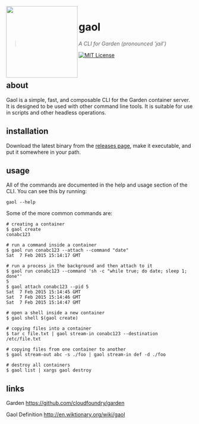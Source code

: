 <img src="https://cdn.rawgit.com/contraband/gaol/master/docs/images/gaol.svg" align="left" width="192px" height="192px"/>

# gaol

> *A CLI for Garden (pronounced 'jail')*

[![MIT License](https://img.shields.io/badge/license-MIT-blue.svg?style=flat-square)](/LICENSE)

<br />

## about

Gaol is a simple, fast, and composable CLI for the Garden container server. It
is designed to be used with other command line tools. It is suitable for use in
scripts and other headless operations.


## installation

Download the latest binary from the [releases page][releases], make it
executable, and put it somewhere in your path.

[releases]: https://github.com/contraband/gaol/releases


## usage

All of the commands are documented in the help and usage section of the CLI.
You can see this by running:

    gaol --help

Some of the more common commands are:

    # creating a container
    $ gaol create
    conabc123

    # run a command inside a container
    $ gaol run conabc123 --attach --command "date"
    Sat  7 Feb 2015 15:14:17 GMT

    # run a process in the background and then attach to it
    $ gaol run conabc123 --command 'sh -c "while true; do date; sleep 1; done"'
    5
    $ gaol attach conabc123 --pid 5
    Sat  7 Feb 2015 15:14:45 GMT
    Sat  7 Feb 2015 15:14:46 GMT
    Sat  7 Feb 2015 15:14:47 GMT

    # open a shell inside a new container
    $ gaol shell $(gaol create)

    # copying files into a container
    $ tar c file.txt | gaol stream-in conabc123 --destination /etc/file.txt

    # copying files from one container to another
    $ gaol stream-out abc -s ./foo | gaol stream-in def -d ./foo

    # destroy all containers
    $ gaol list | xargs gaol destroy


## links

Garden
https://github.com/cloudfoundry/garden

Gaol Definition
http://en.wiktionary.org/wiki/gaol
